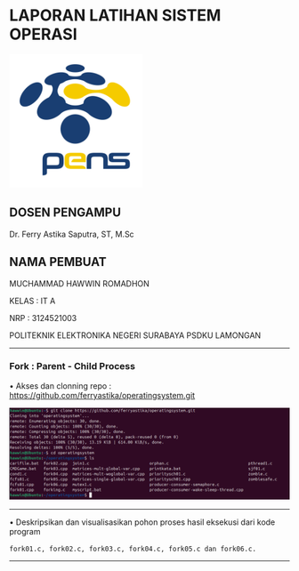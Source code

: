 # LAPORAN LATIHAN SISTEM OPERASI

<img src="pngegg.png" width="240">


## DOSEN PENGAMPU
Dr. Ferry Astika Saputra, ST, M.Sc

## NAMA PEMBUAT
MUCHAMMAD HAWWIN ROMADHON

KELAS : IT A

NRP : 3124521003

POLITEKNIK ELEKTRONIKA NEGERI SURABAYA PSDKU LAMONGAN

---

### Fork : Parent - Child Process

• Akses dan clonning repo : https://github.com/ferryastika/operatingsystem.git

<img src="fork.PNG" width="600">
    
---

• Deskripsikan dan visualisasikan pohon proses hasil eksekusi dari kode program 

    fork01.c, fork02.c, fork03.c, fork04.c, fork05.c dan fork06.c.

---
